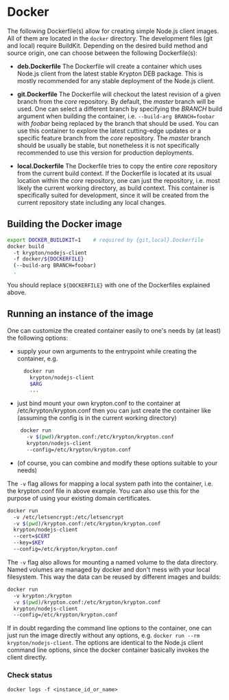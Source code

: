 # Docker

The following Dockerfile(s) allow for creating simple Node.js client images. All of them are located in the ```docker``` directory. The development files (git and local) require BuildKit. Depending on the desired build method and source origin, one can choose between the following Dockerfile(s):

* **deb.Dockerfile**
The Dockerfile will create a container which uses Node.js client from the latest stable Krypton DEB package. 
This is mostly recommended for any stable deployment of the Node.js client.

* **git.Dockerfile**
The Dockerfile will checkout the latest revision of a given branch from the *core* repository. By default, the *master* branch will be used. One can select a different branch by specifying the *BRANCH* build argument when building the container, i.e. ```--build-arg BRANCH=foobar``` with *foobar* being replaced by the branch that should be used.
You can use this container to explore the latest cutting-edge updates or a specific feature branch from the *core* repository. The *master* branch should be usually be stable, but nonetheless it is not specifically recommended to use this version for production deployments.

* **local.Dockerfile**
The Dockerfile tries to copy the entire *core* repository from the current build context. If the Dockerfile is located at its usual location within the *core* repository, one can just the repository, i.e. most likely the current working directory, as build context.
This container is specifically suited for development, since it will be created from the current repository state including any local changes.

## Building the Docker image
```bash
export DOCKER_BUILDKIT=1    # required by {git,local}.Dockerfile
docker build
  -t krypton/nodejs-client
  -f docker/${DOCKERFILE}
  (--build-arg BRANCH=foobar)
  .
```

You should replace ```${DOCKERFILE}``` with one of the Dockerfiles explained above.

## Running an instance of the image

One can customize the created container easily to one's needs by (at least) the following options:
 - supply your own arguments to the entrypoint while creating the container, e.g.
    ```bash
      docker run
        krypton/nodejs-client
        $ARG
        ...
    ```
 - just bind mount your own krypton.conf to the container at /etc/krypton/krypton.conf
   then you can just create the container like (assuming the config is in the
   current working directory)
    ```bash
     docker run
       -v $(pwd)/krypton.conf:/etc/krypton/krypton.conf
       krypton/nodejs-client
       --config=/etc/krypton/krypton.conf
    ```
 - (of course, you can combine and modify these options suitable to your needs)

The `-v` flag allows for mapping a local system path into the container, i.e.
the krypton.conf file in above example. You can also use this for the purpose
of using your existing domain certificates.

```bash
docker run
  -v /etc/letsencrypt:/etc/letsencrypt
  -v $(pwd)/krypton.conf:/etc/krypton/krypton.conf
  krypton/nodejs-client
  --cert=$CERT
  --key=$KEY
  --config=/etc/krypton/krypton.conf
```

The `-v` flag also allows for mounting a named volume to the data directory.
Named volumes are managed by docker and don't mess with your local filesystem.
This way the data can be reused by different images and builds:

```bash
docker run
  -v krypton:/krypton
  -v $(pwd)/krypton.conf:/etc/krypton/krypton.conf
  krypton/nodejs-client
  --config=/etc/krypton/krypton.conf
```

If in doubt regarding the command line options to the container, one can just
run the image directly without any options, e.g.
 ```docker run --rm krypton/nodejs-client```.
The options are identical to the Node.js client command line options, since
the docker container basically invokes the client directly.

### Check status
`docker logs -f <instance_id_or_name>`

